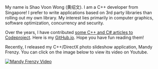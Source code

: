 My name is Shao Voon Wong (黄绍文). I am a C++ developer from Singapore! I prefer to write applications based on 3rd party libraries than rolling out my own library. My interest lies primarily in computer graphics, software optimization, concurrency and security.

Over the years, I have contributed [some C++ and C# articles to Codeproject](https://www.codeproject.com/script/Articles/MemberArticles.aspx?amid=88591). Here is my [GitHub.io](https://shaovoon.github.io/). Hope you have fun reading them!

Recently, I released my C++/DirectX photo slideshow application, Mandy Frenzy. You can click on the image below to view its video on Youtube.

[![Mandy Frenzy Video](https://img.youtube.com/vi/ilSeZznzDt4/0.jpg)](https://www.youtube.com/watch?v=od1Z9nb5vwQ)
